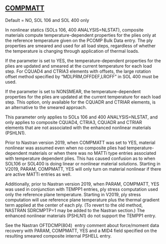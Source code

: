 ## [COMPMATT](https://nexus.hexagon.com/documentationcenter/bundle/MSC_Nastran_2022.4/page/Nastran_Combined_Book/qrg/parameters/TOC.COMPMATT.xhtml)

Default = NO, SOL 106 and SOL 400 only

In nonlinear statics (SOLs 106, 400 ANALYSIS=NLSTAT), composite materials compute temperature-dependent properties for the plies only at the reference temperature given on the PCOMP Bulk Data entry. The ply properties are smeared and used for all load steps, regardless of whether the temperature is changing through application of thermal loads.

If the parameter is set to YES, the temperature-dependent properties for the plies are updated and smeared at the current temperature for each load step. For CQUAD4 and CTRIA3 elements with offsets, the large rotation offset method specified by “MDLPRM,OFFDEF,LROFF” in SOL 400 must be used.

If the parameter is set to NONSMEAR, the temperature-dependent properties for the plies are updated at the current temperature for each load step. This option, only available for the CQUADR and CTRIAR elements, is an alternative to the smeared approach.

This parameter only applies to SOLs 106 and 400 ANALYSIS=NLSTAT, and only applies to composite CQUAD4, CTRIA3, CQUADR and CTRIAR elements that are not associated with the enhanced nonlinear materials (PSHLN1).

Prior to Nastran version 2019, when COMPMATT was set to YES, material nonlinear was assumed even when no composite plies had temperature-dependent materials or when there was no MATTi type entries associated with temperature dependent plies. This has caused confusion as to when SOL106 or SOL400 is doing linear or nonlinear material solutions. Starting in V2019, PARAM, COMPMATT, YES will only turn on material nonlinear if there are active MATTi entries as well.

Additionally, prior to Nastran version 2019, when PARAM, COMPMATT, YES was used in conjunction with TEMPP1 entries, ply stress computation used only the reference plane temperature. Starting in V2019, ply stress computation will use reference plane temperature plus the thermal gradient term applied at the center of each ply. (To revert to the old method, NASTRAN SDRCMPTP=1 may be added to the Nastran section.) The enhanced nonlinear materials (PSHLN1) do not support the TEMPP1 entry.

See the Nastran  OFTDCMP(804)  entry comment about force/moment data recovery with PARAM, COMPMATT, YES and a MID4 field specified on the resulting smeared composite internal PSHELL entry.

